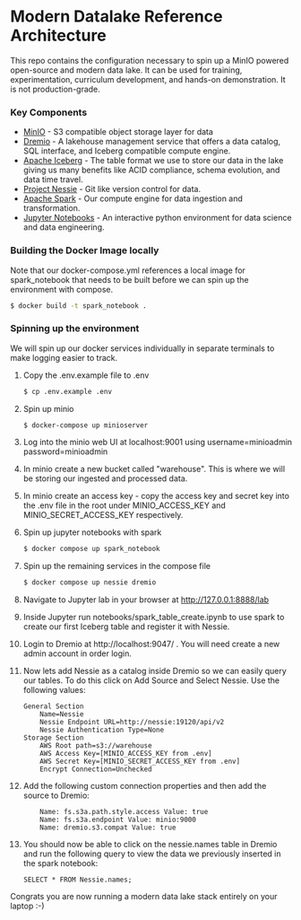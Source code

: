 # Modern Datalake Reference Architecture
This repo contains the configuration necessary to spin up a MinIO powered open-source and modern data lake. It can be used for training, experimentation, curriculum development, and hands-on demonstration. It is not production-grade.

### Key Components
- [MinIO](https://min.io/docs/minio/linux/index.html) - S3 compatible object storage layer for data
- [Dremio](https://docs.dremio.com/) - A lakehouse management service that offers a data catalog, SQL interface, and Iceberg compatible compute engine.
- [Apache Iceberg](https://iceberg.apache.org/docs/1.3.1/) - The table format we use to store our data in the lake giving us many benefits like ACID compliance, schema evolution, and data time travel.
- [Project Nessie](https://projectnessie.org/) - Git like version control for data.
- [Apache Spark](https://spark.apache.org/docs/latest/) - Our compute engine for data ingestion and transformation.
- [Jupyter Notebooks](https://docs.jupyter.org/en/latest/) - An interactive python environment for data science and data engineering.

### Building the Docker Image locally
Note that our docker-compose.yml references a local image for spark_notebook that needs to be built before we can spin up the environment with compose.
```bash
$ docker build -t spark_notebook .
```


### Spinning up the environment
We will spin up our docker services individually in separate terminals to make logging easier to track.
1. Copy the .env.example file to .env
    ```bash
    $ cp .env.example .env
    ```
1. Spin up minio
    ```bash
    $ docker-compose up minioserver
    ```
1. Log into the minio web UI at localhost:9001 using username=minioadmin password=minioadmin
1. In minio create a new bucket called "warehouse". This is where we will be storing our ingested and processed data.
1. In minio create an access key - copy the access key and secret key into the .env file in the root under MINIO_ACCESS_KEY and MINIO_SECRET_ACCESS_KEY respectively.
1. Spin up jupyter notebooks with spark
    ```bash
    $ docker compose up spark_notebook
    ```
1. Spin up the remaining services in the compose file
    ```bash
    $ docker compose up nessie dremio
    ```
1. Navigate to Jupyter lab in your browser at http://127.0.0.1:8888/lab
1. Inside Jupyter run notebooks/spark_table_create.ipynb to use spark to create our first Iceberg table and register it with Nessie.
1. Login to Dremio at http://localhost:9047/ . You will need create a new admin account in order login.
1. Now lets add Nessie as a catalog inside Dremio so we can easily query our tables. To do this click on Add Source and Select Nessie. Use the following values:
    ```
    General Section
        Name=Nessie
        Nessie Endpoint URL=http://nessie:19120/api/v2
        Nessie Authentication Type=None
    Storage Section
        AWS Root path=s3://warehouse
        AWS Access Key=[MINIO_ACCESS_KEY from .env]
        AWS Secret Key=[MINIO_SECRET_ACCESS_KEY from .env]
        Encrypt Connection=Unchecked
    ```
1. Add the following custom connection properties and then add the source to Dremio:
    ```
        Name: fs.s3a.path.style.access Value: true
        Name: fs.s3a.endpoint Value: minio:9000
        Name: dremio.s3.compat Value: true
    ```

1. You should now be able to click on the nessie.names table in Dremio and run the following query to view the data we previously inserted in the spark notebook:
    ```
    SELECT * FROM Nessie.names;
    ```
Congrats you are now running a modern data lake stack entirely on your laptop :-)